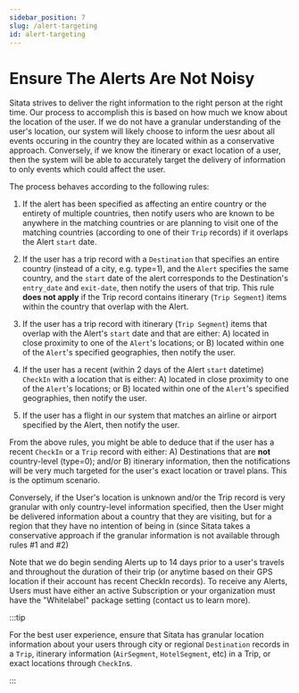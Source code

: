 ```yaml
---
sidebar_position: 7
slug: /alert-targeting
id: alert-targeting
---
```


# Ensure The Alerts Are Not Noisy

Sitata strives to deliver the right information to the right person at the right time. Our process to accomplish this is based on how much we know about the location of the user. If we do not have a granular understanding of the user's location, our system will likely choose to inform the uesr about all events occuring in the country they are located within as a conservative approach. Conversely, if we know the itinerary or exact location of a user, then the system will be able to accurately target the delivery of information to only events which could affect the user.

The process behaves according to the following rules:


1. If the alert has been specified as affecting an entire country or the entirety of multiple countries, then notify users who are known to be anywhere in the matching countries or are planning to visit one of the matching countries (according to one of their `Trip` records) if it overlaps the Alert `start` date.

2. If the user has a trip record with a `Destination` that specifies an entire country (instead of a city, e.g. type=1), and the `Alert` specifies the same country, and the `start` date of the alert corresponds to the Destination's `entry_date` and `exit-date`, then notify the users of that trip. This rule **does not apply** if the Trip record contains itinerary (`Trip Segment`) items within the country that overlap with the Alert.

3. If the user has a trip record with itinerary (`Trip Segment`) items that overlap with the Alert's `start` date and that are either: A) located in close proximity to one of the `Alert`'s locations; or B) located within one of the `Alert`'s specified geographies, then notify the user.

4. If the user has a recent (within 2 days of the Alert `start` datetime) `CheckIn` with a location that is either: A) located in close proximity to one of the `Alert`'s locations; or B) located within one of the `Alert`'s specified geographies, then notify the user.

5. If the user has a flight in our system that matches an airline or airport specified by the Alert, then notify the user.

From the above rules, you might be able to deduce that if the user has a recent `CheckIn` or a `Trip` record with either: A) Destinations that are **not** country-level (type=0); and/or B) itinerary information, then the notifications will be very much targeted for the user's exact location or travel plans. This is the optimum scenario.

Conversely, if the User's location is unknown and/or the Trip record is very granular with only country-level information specified, then the User might be delivered information about a country that they are visiting, but for a region that they have no intention of being in (since Sitata takes a conservative approach if the granular information is not available through rules #1 and #2)

Note that we do begin sending Alerts up to 14 days prior to a user's travels and throughout the duration of their trip (or anytime based on their GPS location if their account has recent CheckIn records). To receive any Alerts, Users must have either an active Subscription or your organization must have the "Whitelabel" package setting (contact us to learn more).

:::tip

For the best user experience, ensure that Sitata has granular location information about your users through city or regional `Destination` records in a `Trip`, itinerary information (`AirSegment`, `HotelSegment`, etc) in a Trip, or exact locations through `CheckIn`s.

:::